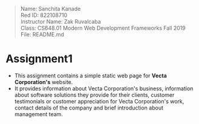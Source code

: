 >Name: Sanchita Kanade  
Red ID: 822108710  
Instructor Name: Zak Ruvalcaba  
Class: CS648.01 Modern Web Development Frameworks Fall 2019  
File: README.md
	 
# Assignment1
 
* This assignment contains a simple static web page for **Vecta Corporation's** website.
* It provides information about Vecta Corporation's business, information about software solutions they provide for their clients,
customer testimonials or customer appreciation for Vecta Corporation's work, contact details of the company and 
brief introduction about management team. 